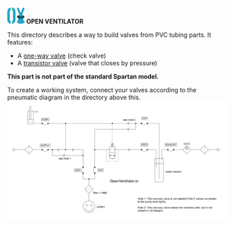 ![](../../images/OpenVentilatorLogoSmall.png) **OPEN VENTILATOR**

This directory describes a way to build valves from PVC tubing parts.
It features:
- A [one-way valve](PVCOne-WayValveBuildDescription.md) (check valve)
- A [transistor valve](PVCTransistorValveBuildDescription.md) (valve that closes by pressure)

**This part is not part of the standard Spartan model.**

To create a working system, connect your valves according to the pneumatic diagram in the directory above this.
![](../images/OpenVentilatorPneumaticDiagram.png)

